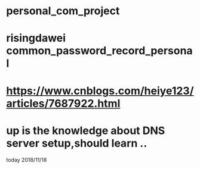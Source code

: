 # personal_com_project
# risingdawei common_password_record_personal
# https://www.cnblogs.com/heiye123/articles/7687922.html
# up is the knowledge about DNS server setup,should learn ..
today 2018/11/18
